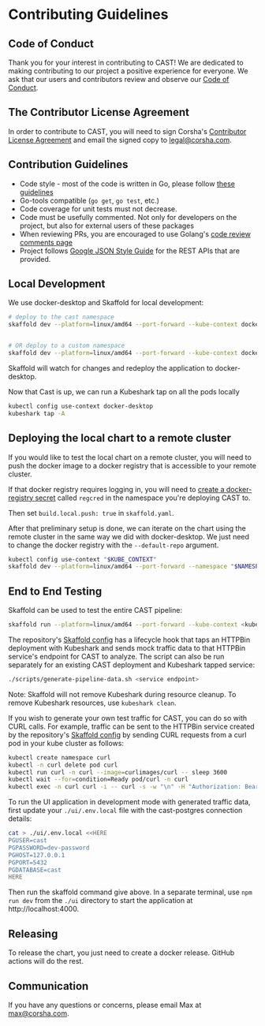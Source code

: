 # Contributing Guidelines

## Code of Conduct
Thank you for your interest in contributing to CAST! We are dedicated to making contributing to our project a positive experience for everyone. We ask that our users and contributors review and observe our [Code of Conduct](./CODE_OF_CONDUCT.md).

## The Contributor License Agreement
In order to contribute to CAST, you will need to sign Corsha's [Contributor License Agreement](./CLA.md) and email the signed copy to legal@corsha.com.

## Contribution Guidelines

* Code style - most of the code is written in Go, please follow [these guidelines](https://golang.org/doc/effective_go)
* Go-tools compatible (`go get`, `go test`, etc.)
* Code coverage for unit tests must not decrease.
* Code must be usefully commented. Not only for developers on the project, but also for external users of these packages
* When reviewing PRs, you are encouraged to use Golang's [code review comments page](https://github.com/golang/go/wiki/CodeReviewComments)
* Project follows [Google JSON Style Guide](https://google.github.io/styleguide/jsoncstyleguide.xml) for the REST APIs that are provided.

## Local Development

We use docker-desktop and Skaffold for local development:

```bash
# deploy to the cast namespace
skaffold dev --platform=linux/amd64 --port-forward --kube-context docker-desktop


# OR deploy to a custom namespace
skaffold dev --platform=linux/amd64 --port-forward --kube-context docker-desktop --namespace "<NS>"
```

Skaffold will watch for changes and redeploy the application to docker-desktop.

Now that Cast is up, we can run a Kubeshark tap on all the pods locally


```bash
kubectl config use-context docker-desktop
kubeshark tap -A
```

## Deploying the local chart to a remote cluster

If you would like to test the local chart on a remote cluster, you will need to push the docker image to a docker registry that is accessible to your remote cluster.

If that docker registry requires logging in, you will need to [create a docker-registry secret](https://kubernetes.io/docs/tasks/configure-pod-container/pull-image-private-registry/#registry-secret-existing-credentials) called `regcred` in the namespace you're deploying CAST to.

Then set ```build.local.push: true``` in ```skaffold.yaml```.

After that preliminary setup is done, we can iterate on the chart using the remote cluster in the same way we did with docker-desktop. We just need to change the docker registry with the `--default-repo` argument.

```bash
kubectl config use-context "$KUBE_CONTEXT"
skaffold dev --platform=linux/amd64 --port-forward --namespace "$NAMESPACE" --default-repo="$REPO"
```

## End to End Testing

Skaffold can be used to test the entire CAST pipeline:
```bash
skaffold run --platform=linux/amd64 --port-forward --kube-context <kube context>
```

The repository's [Skaffold config](./skaffold.yaml) has a lifecycle hook that taps an HTTPBin deployment with Kubeshark and sends mock traffic data to that HTTPBin service's endpoint for CAST to analyze. The script can also be run separately for an existing CAST deployment and Kubeshark tapped service:
```bash
./scripts/generate-pipeline-data.sh <service endpoint>
```
Note: Skaffold will not remove Kubeshark during resource cleanup. To remove Kubeshark resources, use ```kubeshark clean```. 

If you wish to generate your own test traffic for CAST, you can do so with CURL calls. For example, traffic can be sent to the HTTPBin service created by the repository's [Skaffold config](./skaffold.yaml) by sending CURL requests from a curl pod in your kube cluster as follows:

```bash
kubectl create namespace curl
kubectl -n curl delete pod curl
kubectl run curl -n curl --image=curlimages/curl -- sleep 3600
kubectl wait --for=condition=Ready pod/curl -n curl
kubectl exec -n curl curl -i -- curl -s -w "\n" -H "Authorization: Bearer dummy-token1" "http://httpbin.cast.svc.cluster.local/headers?q=1"
```

To run the UI application in development mode with generated traffic data, first update your ```./ui/.env.local``` file with the cast-postgres connection details:
```bash
cat > ./ui/.env.local <<HERE
PGUSER=cast
PGPASSWORD=dev-password
PGHOST=127.0.0.1
PGPORT=5432
PGDATABASE=cast
HERE
``` 
Then run the skaffold command give above. In a separate terminal, use ```npm run dev``` from the ```./ui``` directory to start the application at http://localhost:4000. 

## Releasing

To release the chart, you just need to create a docker release. GitHub actions will do the rest.

## Communication

If you have any questions or concerns, please email Max at max@corsha.com.
